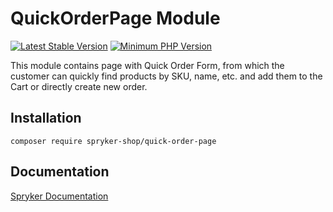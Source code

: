 # QuickOrderPage Module
[![Latest Stable Version](https://poser.pugx.org/spryker-shop/quick-order-page/v/stable.svg)](https://packagist.org/packages/spryker-shop/quick-order-page)
[![Minimum PHP Version](https://img.shields.io/badge/php-%3E%3D%208.2-8892BF.svg)](https://php.net/)

This module contains page with Quick Order Form, from which the customer can quickly find products by SKU, name, etc. and add them to the Cart or directly create new order.

## Installation

```
composer require spryker-shop/quick-order-page
```

## Documentation

[Spryker Documentation](https://docs.spryker.com)
